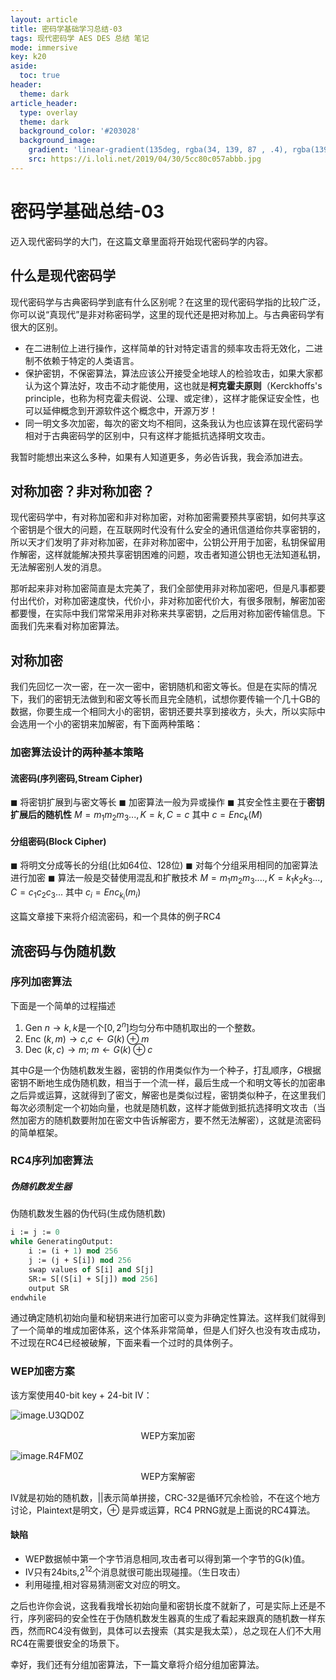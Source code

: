 ```yaml
---
layout: article
title: 密码学基础学习总结-03
tags: 现代密码学 AES DES 总结 笔记
mode: immersive
key: k20
aside:
  toc: true
header:
  theme: dark
article_header:
  type: overlay
  theme: dark
  background_color: '#203028'
  background_image:
    gradient: 'linear-gradient(135deg, rgba(34, 139, 87 , .4), rgba(139, 34, 139, .4))'
    src: https://i.loli.net/2019/04/30/5cc80c057abbb.jpg
---
```


# 密码学基础总结-03

迈入现代密码学的大门，在这篇文章里面将开始现代密码学的内容。

## 什么是现代密码学

现代密码学与古典密码学到底有什么区别呢？在这里的现代密码学指的比较广泛，你可以说“真现代”是非对称密码学，这里的现代还是把对称加上。与古典密码学有很大的区别。

- 在二进制位上进行操作，这样简单的针对特定语言的频率攻击将无效化，二进制不依赖于特定的人类语言。
- 保护密钥，不保密算法，算法应该公开接受全地球人的检验攻击，如果大家都认为这个算法好，攻击不动才能使用，这也就是**柯克霍夫原则**（Kerckhoffs's principle，也称为柯克霍夫假说、公理、或定律），这样才能保证安全性，也可以延伸概念到开源软件这个概念中，开源万岁！
- 同一明文多次加密，每次的密文均不相同，这条我认为也应该算在现代密码学相对于古典密码学的区别中，只有这样才能抵抗选择明文攻击。

我暂时能想出来这么多种，如果有人知道更多，务必告诉我，我会添加进去。

## 对称加密？非对称加密？

现代密码学中，有对称加密和非对称加密，对称加密需要预共享密钥，如何共享这个密钥是个很大的问题，在互联网时代没有什么安全的通讯信道给你共享密钥的，所以天才们发明了非对称加密，在非对称加密中，公钥公开用于加密，私钥保留用作解密，这样就能解决预共享密钥困难的问题，攻击者知道公钥也无法知道私钥，无法解密别人发的消息。

那听起来非对称加密简直是太完美了，我们全部使用非对称加密吧，但是凡事都要付出代价，对称加密速度快，代价小，非对称加密代价大，有很多限制，解密加密都要慢，在实际中我们常常采用非对称来共享密钥，之后用对称加密传输信息。下面我们先来看对称加密算法。

## 对称加密

我们先回忆一次一密，在一次一密中，密钥随机和密文等长。但是在实际的情况下，我们的密钥无法做到和密文等长而且完全随机，试想你要传输一个几十GB的数据，你要生成一个相同大小的密钥，密钥还要共享到接收方，头大，所以实际中会选用一个小的密钥来加解密，有下面两种策略：

### 加密算法设计的两种基本策略

#### 流密码(序列密码,Stream Cipher)

◼ 将密钥扩展到与密文等长
◼ 加密算法一般为异或操作
◼ 其安全性主要在于**密钥扩展后的随机性**
$M = m _1 m_2 m_3 ..., K = k , C = c$
其中 $c = Enc_{k} ( M )$

#### 分组密码(Block Cipher)

◼ 将明文分成等长的分组(比如64位、128位)
◼ 对每个分组采用相同的加密算法进行加密
◼ 算法一般是交替使用混乱和扩散技术
$M = m _1 m_2 m_3 ...., K = k_1 k_2 k_3 ..., C = c_1 c_2 c_3 ...$
其中 $c_i = Enc_{k_i} ( m_i )$

这篇文章接下来将介绍流密码，和一个具体的例子RC4

## 流密码与伪随机数

### 序列加密算法

下面是一个简单的过程描述

1. Gen
   $n→k,k$是一个$[0,2^n]$均匀分布中随机取出的一个整数。
2. Enc
   $(k, m) → c$,$c\leftarrow G ( k ) \oplus  m$ 
3. Dec
   $(k, c) → m$; $m \leftarrow G ( k ) \oplus c$

其中$G$是一个伪随机数发生器，密钥的作用类似作为一个种子，打乱顺序，$G$根据密钥不断地生成伪随机数，相当于一个流一样，最后生成一个和明文等长的加密串之后异或运算，这就得到了密文，解密也是类似过程，密钥类似种子，在这里我们每次必须制定一个初始向量，也就是随机数，这样才能做到抵抗选择明文攻击（当然加密方的随机数要附加在密文中告诉解密方，要不然无法解密），这就是流密码的简单框架。

### RC4序列加密算法

##### 伪随机数发生器

伪随机数发生器的伪代码(生成伪随机数)

```pascal
i := j := 0
while GeneratingOutput:
	i := (i + 1) mod 256
	j := (j + S[i]) mod 256
	swap values of S[i] and S[j]
	SR:= S[(S[i] + S[j]) mod 256]
	output SR
endwhile
```

通过确定随机初始向量和秘钥来进行加密可以变为非确定性算法。这样我们就得到了一个简单的堆成加密体系，这个体系非常简单，但是人们好久也没有攻击成功，不过现在RC4已经被破解，下面来看一个过时的具体例子。

### WEP加密方案

该方案使用40-bit key + 24-bit IV：

![image.U3QD0Z](https://i.loli.net/2019/04/30/5cc815c16bfbb.png)

<center>WEP方案加密</center>

![image.R4FM0Z](https://i.loli.net/2019/04/30/5cc815d9cd5f3.png)

<center>WEP方案解密</center>

IV就是初始的随机数，$||$表示简单拼接，CRC-32是循环冗余检验，不在这个地方讨论，Plaintext是明文，$\oplus$ 是异或运算，RC4 PRNG就是上面说的RC4算法。

#### 缺陷

- WEP数据帧中第一个字节消息相同,攻击者可以得到第一个字节的G(k)值。
- IV只有24bits,$2^{12}$个消息就很可能出现碰撞。（生日攻击）
- 利用碰撞,相对容易猜测密文对应的明文。

之后也许你会说，这我看我增长初始向量和密钥长度不就新了，可是实际上还是不行，序列密码的安全性在于伪随机数发生器真的生成了看起来跟真的随机数一样东西，然而RC4没有做到，具体可以去搜索（其实是我太菜），总之现在人们不大用RC4在需要很安全的场景下。

幸好，我们还有分组加密算法，下一篇文章将介绍分组加密算法。